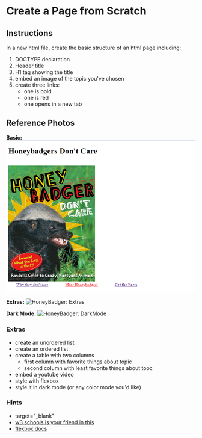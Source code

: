 # Create a Page from Scratch

## Instructions
In a new html file, create the basic structure of an html page including:
1. DOCTYPE declaration
2. Header title
3. H1 tag showing the title 
3. embed an image of the topic you've chosen
4. create three links:
    - one is bold
    - one is red
    - one opens in a new tab

## Reference Photos
**Basic:**
![HoneyBadger: Basic](./images/basic.png)

**Extras:**
![HoneyBadger: Extras](./images/extras.gif)

**Dark Mode:**
![HoneyBadger: DarkMode](./images/darkMode.gif)

### Extras
- create an unordered list
- create an ordered list
- create a table with two columns
    - first column with favorite things about topic
    - second column with least favorite things about topc
- embed a youtube video
- style with flexbox
- style it in dark mode (or any color mode you'd like)

### Hints
- target="_blank" 
- [w3 schools is your friend in this](https://www.w3schools.com/html/html_basic.asp)
- [flexbox docs](https://css-tricks.com/snippets/css/a-guide-to-flexbox/)